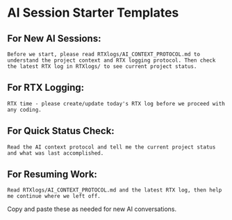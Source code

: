 # AI Session Starter Templates

## For New AI Sessions:
```
Before we start, please read RTXlogs/AI_CONTEXT_PROTOCOL.md to understand the project context and RTX logging protocol. Then check the latest RTX log in RTXlogs/ to see current project status.
```

## For RTX Logging:
```
RTX time - please create/update today's RTX log before we proceed with any coding.
```

## For Quick Status Check:
```
Read the AI context protocol and tell me the current project status and what was last accomplished.
```

## For Resuming Work:
```
Read RTXlogs/AI_CONTEXT_PROTOCOL.md and the latest RTX log, then help me continue where we left off.
```

Copy and paste these as needed for new AI conversations.
